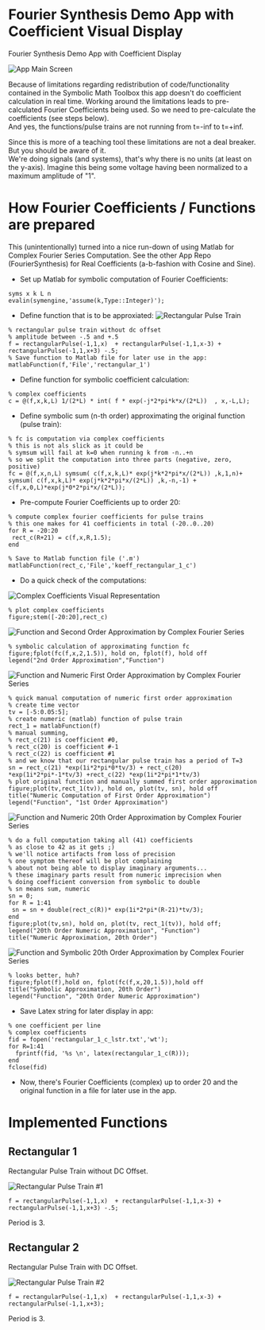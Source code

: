 # Fourier Synthesis Demo App with Coefficient Visual Display
Fourier Synthesis Demo App with Coefficient Display

![App Main Screen](app_screen.png)

Because of limitations regarding redistribution of code/functionality contained in the Symbolic Math Toolbox this app doesn't do coefficient calculation in real time. Working around the limitations leads to pre-calculated Fourier Coefficients being used. So we need to pre-calculate the coefficients (see steps below).  
And yes, the functions/pulse trains are not running from t=-inf to t=+inf. 

Since this is more of a teaching tool these limitations are not a deal breaker. But you should be aware of it.  
We're doing signals (and systems), that's why there is no units (at least on the y-axis). Imagine this being some voltage having been normalized to a maximum amplitude of "1".

# How Fourier Coefficients / Functions are prepared 
This (unintentionally) turned into a nice run-down of using Matlab for Complex Fourier Series Computation. See the other App Repo (FourierSynthesis) for Real Coefficients (a-b-fashion with Cosine and Sine). 

- Set up Matlab for symbolic computation of Fourier Coefficients: 
```
syms x k L n
evalin(symengine,'assume(k,Type::Integer)');
```  
- Define function that is to be approxiated:
![Rectangular Pulse Train](rectangular_1.png)

```
% rectangular pulse train without dc offset
% amplitude between -.5 and +.5
f = rectangularPulse(-1,1,x)  + rectangularPulse(-1,1,x-3) + rectangularPulse(-1,1,x+3) -.5;
% Save function to Matlab file for later use in the app:
matlabFunction(f,'File','rectangular_1')
```

- Define function for symbolic coefficient calculation: 
```
% complex coefficients
c = @(f,x,k,L) 1/(2*L) * int( f * exp(-j*2*pi*k*x/(2*L))  , x,-L,L);
```

- Define symbolic sum (n-th order) approximating the original function (pulse train):
```
% fc is computation via complex coefficients
% this is not als slick as it could be 
% symsum will fail at k=0 when running k from -n..+n
% so we split the computation into three parts (negative, zero, positive)
fc = @(f,x,n,L) symsum( c(f,x,k,L)* exp(j*k*2*pi*x/(2*L)) ,k,1,n)+ symsum( c(f,x,k,L)* exp(j*k*2*pi*x/(2*L)) ,k,-n,-1) + c(f,x,0,L)*exp(j*0*2*pi*x/(2*L));
```

- Pre-compute Fourier Coefficients up to order 20:
```
% compute complex fourier coefficients for pulse trains
% this one makes for 41 coefficients in total (-20..0..20)
for R = -20:20
 rect_c(R+21) = c(f,x,R,1.5); 
end

% Save to Matlab function file ('.m')
matlabFunction(rect_c,'File','koeff_rectangular_1_c')
```

- Do a quick check of the computations:

![Complex Coefficients Visual Representation](rectangular_1_complex_coefficients.png)  
```
% plot complex coefficients 
figure;stem([-20:20],rect_c)
```

![Function and Second Order Approximation by Complex Fourier Series](rectangular_1_approx_2ndorder.png)  
```
% symbolic calculation of approximating function fc
figure;fplot(fc(f,x,2,1.5)), hold on, fplot(f), hold off
legend("2nd Order Approximation","Function")
```


![Function and Numeric First Order Approximation by Complex Fourier Series](rectangular_1_approx_1stOrderNumeric.png)  
```
% quick manual computation of numeric first order approximation
% create time vector
tv = [-5:0.05:5];
% create numeric (matlab) function of pulse train
rect_1 = matlabFunction(f)
% manual summing, 
% rect_c(21) is coefficient #0,
% rect_c(20) is coefficient #-1
% rect_c(22) is coefficient #1
% and we know that our rectangular pulse train has a period of T=3
sn = rect_c(21) *exp(1i*2*pi*0*tv/3) + rect_c(20) *exp(1i*2*pi*-1*tv/3) +rect_c(22) *exp(1i*2*pi*1*tv/3)
% plot original function and manually summed first order approximation
figure;plot(tv,rect_1(tv)), hold on, plot(tv, sn), hold off
title("Numeric Computation of First Order Approximation")
legend("Function", "1st Order Approximation")

```


![Function and Numeric 20th Order Approximation by Complex Fourier Series](rectangular_1_approx_20thOrderNumeric.png) 
```
% do a full computation taking all (41) coefficients
% as close to 42 as it gets ;)
% we'll notice artifacts from loss of precision
% one symptom thereof will be plot complaining
% about not being able to display imaginary arguments...
% these imaginary parts result from numeric imprecision when
% doing coefficient conversion from symbolic to double
% sn means sum, numeric
sn = 0;
for R = 1:41
 sn = sn + double(rect_c(R))* exp(1i*2*pi*(R-21)*tv/3);
end
figure;plot(tv,sn), hold on, plot(tv, rect_1(tv)), hold off;
legend("20th Order Numeric Approximation", "Function")
title("Numeric Approximation, 20th Order")
```

![Function and Symbolic 20th Order Approximation by Complex Fourier Series](rectangular_1_approx_20thOrderSymbolic.png) 
```
% looks better, huh?
figure;fplot(f),hold on, fplot(fc(f,x,20,1.5)),hold off
title("Symbolic Approximation, 20th Order")
legend("Function", "20th Order Numeric Approximation")
```

- Save Latex string for later display in app:
```
% one coefficient per line
% complex coefficients
fid = fopen('rectangular_1_c_lstr.txt','wt');
for R=1:41
  fprintf(fid, '%s \n', latex(rectangular_1_c(R)));
end
fclose(fid)
```

- Now, there's Fourier Coefficients (complex) up to order 20 and the original function in a file for later use in the app.

# Implemented Functions
## Rectangular 1
Rectangular Pulse Train without DC Offset.  

![Rectangular Pulse Train #1](rectangular_1.png)
```
f = rectangularPulse(-1,1,x)  + rectangularPulse(-1,1,x-3) + rectangularPulse(-1,1,x+3) -.5;
```
Period is 3.

## Rectangular 2
Rectangular Pulse Train with DC Offset.  

![Rectangular Pulse Train #2](rectangular_2.png)
```
f = rectangularPulse(-1,1,x)  + rectangularPulse(-1,1,x-3) + rectangularPulse(-1,1,x+3);
```
Period is 3.

